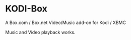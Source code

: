 KODI-Box
========

A Box.com / Box.net Video/Music add-on for Kodi / XBMC

Music and Video playback works.

